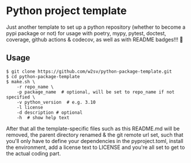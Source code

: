 # __Python project template__

Just another template to set up a python repository (whether to become a pypi package or not) for usage with poetry, mypy, pytest, doctest, coverage, github actions & codecov, as well as with README badges!!! 🤯 

## Usage
```shell
$ git clone https://github.com/w2sv/python-package-template.git
$ cd python-package-template
$ make.sh \
    -r repo_name \
    -p package_name  # optional, will be set to repo_name if not specified \
    -v python_version  # e.g. 3.10
    -l license
    -d description # optional
    -h  # show help text
```

After that all the template-specific files such as this README.md will be removed, the parent directory renamed & the git remote url set, such that you'll only have to define your dependencies in the pyproject.toml, install the environment, add a license text to LICENSE and you're all set to get to the actual coding part.     
